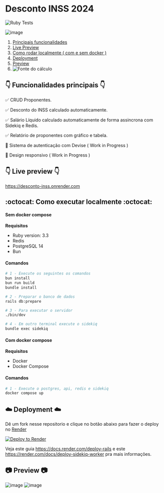# Desconto INSS 2024

![Ruby Tests](https://github.com/parkournick3/desconto-inss/actions/workflows/ruby.yml/badge.svg)

![image](https://github.com/parkournick3/desconto-inss/assets/131922314/4898f49a-f121-4716-bb9c-1455a5f6d2de)

1. [Principais funcionalidades](https://github.com/parkournick3/desconto-inss?tab=readme-ov-file#point_down-funcionalidades-principais-point_down)
2. [Live Preview](https://github.com/parkournick3/desconto-inss?tab=readme-ov-file#point_down-live-preview-point_down)
3. [Como rodar localmente ( com e sem docker )](https://github.com/parkournick3/desconto-inss?tab=readme-ov-file#octocat-como-executar-localmente-octocat)
4. [Deployment](https://github.com/parkournick3/desconto-inss?tab=readme-ov-file#cloud-deployment-cloud)
5. [Preview](https://github.com/parkournick3/desconto-inss?tab=readme-ov-file#camera-preview-camera)
6. ![Fonte do cálculo](https://www.gov.br/inss/pt-br/assuntos/confira-as-aliquotas-de-contribuicao-ao-inss-com-o-aumento-do-salario-minimo)

## :point_down: Funcionalidades principais :point_down:

:white_check_mark: CRUD Proponentes.

:white_check_mark: Desconto do INSS calculado automaticamente.

:white_check_mark: Salário Líquido calculado automaticamente de forma assincrona com Sidekiq e Redis.

:white_check_mark: Relatório de proponentes com gráfico e tabela.

:black_square_button: Sistema de autenticação com Devise ( Work in Progress )

:black_square_button: Design responsivo ( Work in Progress )

## :point_down: Live preview :point_down:

https://desconto-inss.onrender.com

## :octocat: Como executar localmente :octocat:

#### Sem docker compose

**Requisitos**

- Ruby version: 3.3
- Redis
- PostgreSQL 14
- Bun

#### Comandos

```bash
# 1 - Execute os seguintes os comandos
bun install
bun run build
bundle install

# 2 - Preparar o banco de dados
rails db:prepare

# 3 - Para executar o servidor
./bin/dev

# 4 - Em outro terminal execute o sidekiq
bundle exec sidekiq
```

#### Com docker compose

**Requisitos**

- Docker
- Docker Compose

#### Comandos

```bash
# 1 - Execute o postgres, api, redis e sidekiq
docker compose up
```

## :cloud: Deployment :cloud:

Dê um fork nesse repositorio e clique no botão abaixo para fazer o deploy no [Render](https://render.com/)

[![Deploy to Render](https://render.com/images/deploy-to-render-button.svg)](https://render.com/deploy)

Veja este guia https://docs.render.com/deploy-rails e este https://render.com/docs/deploy-sidekiq-worker pra mais informações.

## :camera: Preview :camera:

![image](https://github.com/parkournick3/desconto-inss/assets/131922314/15fdfdce-97bb-4b01-b392-dd1d509d3050)
![image](https://github.com/parkournick3/desconto-inss/assets/131922314/89f89d34-431f-48e0-af20-8dc497051d01)
